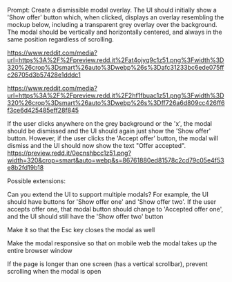 Prompt: Create a dismissible modal overlay. The UI should initially show a 'Show offer' button which, when clicked, displays an overlay resembling the mockup below, including a transparent grey overlay over the background. The modal should be vertically and horizontally centered, and always in the same position regardless of scrolling.

https://www.reddit.com/media?url=https%3A%2F%2Fpreview.redd.it%2Fat4ojyq9c1z51.png%3Fwidth%3D320%26crop%3Dsmart%26auto%3Dwebp%26s%3Dafc31233bc6ede075ffc26705d3b57428e1dddc1

https://www.reddit.com/media?url=https%3A%2F%2Fpreview.redd.it%2F2hf1fbuac1z51.png%3Fwidth%3D320%26crop%3Dsmart%26auto%3Dwebp%26s%3Dff726a6d809cc426ff6f3ce6d425485eff28f845


If the user clicks anywhere on the grey background or the 'x', the modal should be dismissed and the UI should again just show the 'Show offer' button. However, if the user clicks the 'Accept offer' button, the modal will dismiss and the UI should now show the text "Offer accepted".
https://preview.redd.it/0ecnshbcc1z51.png?width=320&crop=smart&auto=webp&s=86761880ed81578c2cd79c05e4f53e8b2fd19b18

Possible extensions:

Can you extend the UI to support multiple modals? For example, the UI should have buttons for 'Show offer one' and 'Show offer two'. If the user accepts offer one, that modal button should change to 'Accepted offer one', and the UI should still have the 'Show offer two' button

Make it so that the Esc key closes the modal as well

Make the modal responsive so that on mobile web the modal takes up the entire browser window

If the page is longer than one screen (has a vertical scrollbar), prevent scrolling when the modal is open
